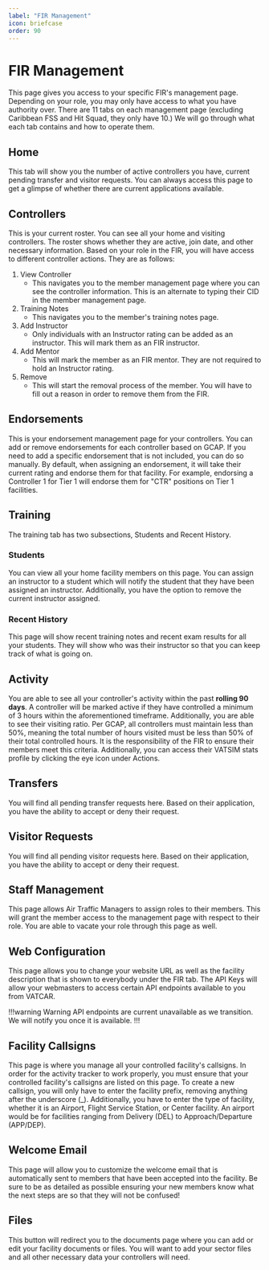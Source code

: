 ```yaml
---
label: "FIR Management"
icon: briefcase
order: 90
---
```


# FIR Management

This page gives you access to your specific FIR's management page. Depending on your role, you may only have access to what you have authority over. There are 11 tabs on each management page (excluding Caribbean FSS and Hit Squad, they only have 10.) We will go through what each tab contains and how to operate them.

## Home

This tab will show you the number of active controllers you have, current pending transfer and visitor requests. You can always access this page to get a glimpse of whether there are current applications available.

## Controllers

This is your current roster. You can see all your home and visiting controllers. The roster shows whether they are active, join date, and other necessary information. Based on your role in the FIR, you will have access to different controller actions. They are as follows:

1. View Controller
    - This navigates you to the member management page where you can see the controller information. This is an alternate to typing their CID in the member management page.
2. Training Notes
    - This navigates you to the member's training notes page.
3. Add Instructor
    - Only individuals with an Instructor rating can be added as an instructor. This will mark them as an FIR instructor.
4. Add Mentor
    - This will mark the member as an FIR mentor. They are not required to hold an Instructor rating.
5. Remove
    - This will start the removal process of the member. You will have to fill out a reason in order to remove them from the FIR.

## Endorsements

This is your endorsement management page for your controllers. You can add or remove endorsements for each controller based on GCAP. If you need to add a specific endorsement that is not included, you can do so manually. By default, when assigning an endorsement, it will take their current rating and endorse them for that facility. For example, endorsing a Controller 1 for Tier 1 will endorse them for "CTR" positions on Tier 1 facilities.

## Training

The training tab has two subsections, Students and Recent History.

### Students

You can view all your home facility members on this page. You can assign an instructor to a student which will notify the student that they have been assigned an instructor. Additionally, you have the option to remove the current instructor assigned.

### Recent History

This page will show recent training notes and recent exam results for all your students. They will show who was their instructor so that you can keep track of what is going on.

## Activity

You are able to see all your controller's activity within the past **rolling 90 days**. A controller will be marked active if they have controlled a minimum of 3 hours within the aforementioned timeframe. Additionally, you are able to see their visiting ratio. Per GCAP, all controllers must maintain less than 50%, meaning the total number of hours visited must be less than 50% of their total controlled hours. It is the responsibility of the FIR to ensure their members meet this criteria. Additionally, you can access their VATSIM stats profile by clicking the eye icon under Actions.

## Transfers

You will find all pending transfer requests here. Based on their application, you have the ability to accept or deny their request.

## Visitor Requests

You will find all pending visitor requests here. Based on their application, you have the ability to accept or deny their request.

## Staff Management

This page allows Air Traffic Managers to assign roles to their members. This will grant the member access to the management page with respect to their role. You are able to vacate your role through this page as well.

## Web Configuration

This page allows you to change your website URL as well as the facility description that is shown to everybody under the FIR tab. The API Keys will allow your webmasters to access certain API endpoints available to you from VATCAR.

!!!warning Warning
API endpoints are current unavailable as we transition. We will notify you once it is available.
!!!

## Facility Callsigns

This page is where you manage all your controlled facility's callsigns. In order for the activity tracker to work properly, you must ensure that your controlled facility's callsigns are listed on this page. To create a new callsign, you will only have to enter the facility prefix, removing anything after the underscore (_). Additionally, you have to enter the type of facility, whether it is an Airport, Flight Service Station, or Center facility. An airport would be for facilities ranging from Delivery (DEL) to Approach/Departure (APP/DEP).

## Welcome Email

This page will allow you to customize the welcome email that is automatically sent to members that have been accepted into the facility. Be sure to be as detailed as possible ensuring your new members know what the next steps are so that they will not be confused!

## Files

This button will redirect you to the documents page where you can add or edit your facility documents or files. You will want to add your sector files and all other necessary data your controllers will need.